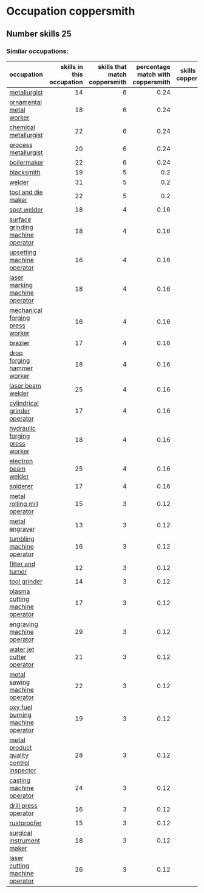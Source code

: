 # Occupation coppersmith
## Number skills 25
### Similar occupations:
| occupation                                                                            |   skills in this occupation |   skills that match coppersmith |   percentage match with coppersmith |   skills not in coppersmith |
|:--------------------------------------------------------------------------------------|----------------------------:|--------------------------------:|------------------------------------:|----------------------------:|
| [metallurgist](metallurgist.md)                                                       |                          14 |                               6 |                                0.24 |                           8 |
| [ornamental metal worker](ornamental_metal_worker.md)                                 |                          18 |                               6 |                                0.24 |                          12 |
| [chemical metallurgist](chemical_metallurgist.md)                                     |                          22 |                               6 |                                0.24 |                          16 |
| [process metallurgist](process_metallurgist.md)                                       |                          20 |                               6 |                                0.24 |                          14 |
| [boilermaker](boilermaker.md)                                                         |                          22 |                               6 |                                0.24 |                          16 |
| [blacksmith](blacksmith.md)                                                           |                          19 |                               5 |                                0.2  |                          14 |
| [welder](welder.md)                                                                   |                          31 |                               5 |                                0.2  |                          26 |
| [tool and die maker](tool_and_die_maker.md)                                           |                          22 |                               5 |                                0.2  |                          17 |
| [spot welder](spot_welder.md)                                                         |                          18 |                               4 |                                0.16 |                          14 |
| [surface grinding machine operator](surface_grinding_machine_operator.md)             |                          18 |                               4 |                                0.16 |                          14 |
| [upsetting machine operator](upsetting_machine_operator.md)                           |                          16 |                               4 |                                0.16 |                          12 |
| [laser marking machine operator](laser_marking_machine_operator.md)                   |                          18 |                               4 |                                0.16 |                          14 |
| [mechanical forging press worker](mechanical_forging_press_worker.md)                 |                          16 |                               4 |                                0.16 |                          12 |
| [brazier](brazier.md)                                                                 |                          17 |                               4 |                                0.16 |                          13 |
| [drop forging hammer worker](drop_forging_hammer_worker.md)                           |                          18 |                               4 |                                0.16 |                          14 |
| [laser beam welder](laser_beam_welder.md)                                             |                          25 |                               4 |                                0.16 |                          21 |
| [cylindrical grinder operator](cylindrical_grinder_operator.md)                       |                          17 |                               4 |                                0.16 |                          13 |
| [hydraulic forging press worker](hydraulic_forging_press_worker.md)                   |                          18 |                               4 |                                0.16 |                          14 |
| [electron beam welder](electron_beam_welder.md)                                       |                          25 |                               4 |                                0.16 |                          21 |
| [solderer](solderer.md)                                                               |                          17 |                               4 |                                0.16 |                          13 |
| [metal rolling mill operator](metal_rolling_mill_operator.md)                         |                          15 |                               3 |                                0.12 |                          12 |
| [metal engraver](metal_engraver.md)                                                   |                          13 |                               3 |                                0.12 |                          10 |
| [tumbling machine operator](tumbling_machine_operator.md)                             |                          16 |                               3 |                                0.12 |                          13 |
| [fitter and turner](fitter_and_turner.md)                                             |                          12 |                               3 |                                0.12 |                           9 |
| [tool grinder](tool_grinder.md)                                                       |                          14 |                               3 |                                0.12 |                          11 |
| [plasma cutting machine operator](plasma_cutting_machine_operator.md)                 |                          17 |                               3 |                                0.12 |                          14 |
| [engraving machine operator](engraving_machine_operator.md)                           |                          29 |                               3 |                                0.12 |                          26 |
| [water jet cutter operator](water_jet_cutter_operator.md)                             |                          21 |                               3 |                                0.12 |                          18 |
| [metal sawing machine operator](metal_sawing_machine_operator.md)                     |                          22 |                               3 |                                0.12 |                          19 |
| [oxy fuel burning machine operator](oxy_fuel_burning_machine_operator.md)             |                          19 |                               3 |                                0.12 |                          16 |
| [metal product quality control inspector](metal_product_quality_control_inspector.md) |                          28 |                               3 |                                0.12 |                          25 |
| [casting machine operator](casting_machine_operator.md)                               |                          24 |                               3 |                                0.12 |                          21 |
| [drill press operator](drill_press_operator.md)                                       |                          16 |                               3 |                                0.12 |                          13 |
| [rustproofer](rustproofer.md)                                                         |                          15 |                               3 |                                0.12 |                          12 |
| [surgical instrument maker](surgical_instrument_maker.md)                             |                          18 |                               3 |                                0.12 |                          15 |
| [laser cutting machine operator](laser_cutting_machine_operator.md)                   |                          26 |                               3 |                                0.12 |                          23 |
